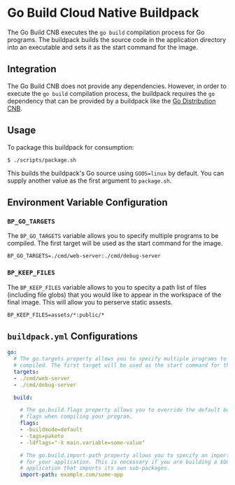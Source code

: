 # Go Build Cloud Native Buildpack

The Go Build CNB executes the `go build` compilation process for Go programs.
The buildpack builds the source code in the application directory into an
executable and sets it as the start command for the image.

## Integration

The Go Build CNB does not provide any dependencies. However, in order to
execute the `go build` compilation process, the buildpack requires the `go`
dependency that can be provided by a buildpack like the [Go Distribution
CNB](https://github.com/paketo-buildpacks/go-dist).

## Usage

To package this buildpack for consumption:

```
$ ./scripts/package.sh
```

This builds the buildpack's Go source using `GOOS=linux` by default. You can
supply another value as the first argument to `package.sh`.

## Environment Variable Configuration

### `BP_GO_TARGETS`
The `BP_GO_TARGETS` variable allows you to specify multiple programs to be
compiled. The first target will be used as the start command for the image.

`BP_GO_TARGETS=./cmd/web-server:./cmd/debug-server`

### `BP_KEEP_FILES`
The `BP_KEEP_FILES` variable allows to you to specity a path list of files
(including file globs) that you would like to appear in the workspace of the
final image. This will allow you to perserve static assests.

`BP_KEEP_FILES=assets/*:public/*`

## `buildpack.yml` Configurations

```yaml
go:
  # The go.targets property allows you to specify multiple programs to be
  # compiled. The first target will be used as the start command for the image.
  targets:
  - ./cmd/web-server
  - ./cmd/debug-server

  build:

    # The go.build.flags property allows you to override the default build
    # flags when compiling your program.
    flags:
    - -buildmode=default
    - -tags=paketo
    - -ldflags="-X main.variable=some-value"

    # The go.build.import-path property allows you to specify an import path
    # for your application. This is necessary if you are building a $GOPATH
    # application that imports its own sub-packages.
    import-path: example.com/some-app
```
